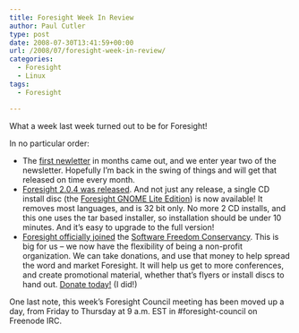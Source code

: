 ```yaml
---
title: Foresight Week In Review
author: Paul Cutler
type: post
date: 2008-07-30T13:41:59+00:00
url: /2008/07/foresight-week-in-review/
categories:
  - Foresight
  - Linux
tags:
  - Foresight

---
```

What a week last week turned out to be for Foresight!

In no particular order:

  * The [first newletter][1] in months came out, and we enter year two of the newsletter. Hopefully I&#8217;m back in the swing of things and will get that released on time every month.
  * [Foresight 2.0.4 was released][2]. And not just any release, a single CD install disc (the [Foresight GNOME Lite Edition][3]) is now available! It removes most languages, and is 32 bit only. No more 2 CD installs, and this one uses the tar based installer, so installation should be under 10 minutes. And it&#8217;s easy to upgrade to the full version!
  * [Foresight officially joined][4] the [Software Freedom Conservancy][5]. This is big for us &#8211; we now have the flexibility of being a non-profit organization. We can take donations, and use that money to help spread the word and market Foresight. It will help us get to more conferences, and create promotional material, whether that&#8217;s flyers or install discs to hand out. [Donate today!][6] (I did!)

One last note, this week&#8217;s Foresight Council meeting has been moved up a day, from Friday to Thursday at 9 a.m. EST in #foresight-council on Freenode IRC.

 [1]: https://wiki.foresightlinux.org//x/RYBU
 [2]: http://lists.rpath.org/pipermail/foresight-distro/2008-July/000300.html
 [3]: http://www.foresightlinux.org/gnome-lite.html
 [4]: http://www.foresightlinux.org/releases/foresight-sfc.html
 [5]: http://conservancy.softwarefreedom.org/
 [6]: http://www.foresightlinux.org/donate.html